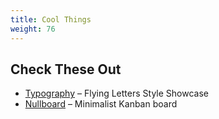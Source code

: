 ```yaml
---
title: Cool Things
weight: 76
---
```


## Check These Out

- [Typography](https://forgetful.dev/typography.html) – Flying Letters Style Showcase
- [Nullboard](https://forgetful.dev/nullboard.html) – Minimalist Kanban board

